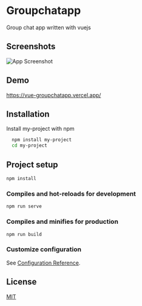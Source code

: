 
# Groupchatapp

Group chat app written with vuejs


## Screenshots
![App Screenshot](https://user-images.githubusercontent.com/62888962/152328678-094a819a-18a5-4b5a-8f97-dc53ecc5132b.jpg)

## Demo

https://vue-groupchatapp.vercel.app/


## Installation

Install my-project with npm

```bash
  npm install my-project
  cd my-project
```
## Project setup
```
npm install
```

### Compiles and hot-reloads for development
```
npm run serve
```

### Compiles and minifies for production
```
npm run build
```

### Customize configuration
See [Configuration Reference](https://cli.vuejs.org/config/).

## License

[MIT](https://choosealicense.com/licenses/mit/)

